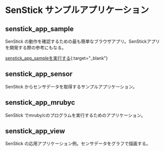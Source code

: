 # SenStick サンプルアプリケーション

## senstick_app_sample

SenStick の動作を確認するための最も簡単なブラウザアプリ。SenStickアプリを開発する際の参考にもなる。

[senstick_app_sampleを実行する](https://senstick-app.herokuapp.com/){:target="_blank"}


## senstick_app_sensor

SenStick からセンサデータを取得するサンプルアプリケーション。

## senstick_app_mrubyc

SenStick でmruby/cのプログラムを実行するためのアプリケーション。

## senstick_app_view

SenStick の応用アプリケーション例。センサデータをグラフで描画する。




